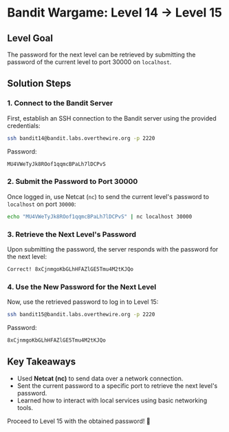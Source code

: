 # Bandit Wargame: Level 14 → Level 15

## Level Goal
The password for the next level can be retrieved by submitting the password of the current level to port 30000 on `localhost`.

## Solution Steps

### 1. Connect to the Bandit Server
First, establish an SSH connection to the Bandit server using the provided credentials:

```sh
ssh bandit14@bandit.labs.overthewire.org -p 2220
```

Password:
```sh
MU4VWeTyJk8ROof1qqmcBPaLh7lDCPvS
```

### 2. Submit the Password to Port 30000
Once logged in, use Netcat (`nc`) to send the current level's password to `localhost` on port `30000`:

```sh
echo "MU4VWeTyJk8ROof1qqmcBPaLh7lDCPvS" | nc localhost 30000
```

### 3. Retrieve the Next Level's Password
Upon submitting the password, the server responds with the password for the next level:

```sh
Correct! 8xCjnmgoKbGLhHFAZlGE5Tmu4M2tKJQo
```

### 4. Use the New Password for the Next Level
Now, use the retrieved password to log in to Level 15:

```sh
ssh bandit15@bandit.labs.overthewire.org -p 2220
```

Password:
```sh
8xCjnmgoKbGLhHFAZlGE5Tmu4M2tKJQo
```

## Key Takeaways
- Used **Netcat (nc)** to send data over a network connection.
- Sent the current password to a specific port to retrieve the next level's password.
- Learned how to interact with local services using basic networking tools.

Proceed to Level 15 with the obtained password! 🚀

